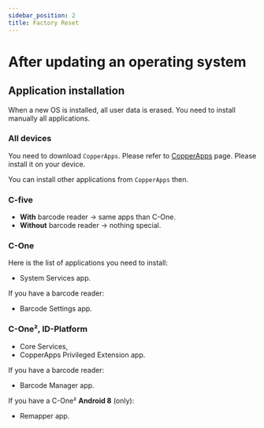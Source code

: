 ```yaml
---
sidebar_position: 2
title: Factory Reset
---
```


After updating an operating system
==================================

Application installation
------------------------

When a new OS is installed, all user data is erased. You need to install manually
all applications.

### All devices

You need to download `CopperApps`. Please refer to [CopperApps](/start/copperapps.md) page.
Please install it on your device.

You can install other applications from `CopperApps` then.

### C-five

- **With** barcode reader -> same apps than C-One.
- **Without** barcode reader -> nothing special.

### C-One

Here is the list of applications you need to install:

- System Services app.

If you have a barcode reader:

- Barcode Settings app.

### C-One², ID-Platform

- Core Services,
- CopperApps Privileged Extension app.

If you have a barcode reader:

- Barcode Manager app.

If you have a C-One² **Android 8** (only):

- Remapper app.
